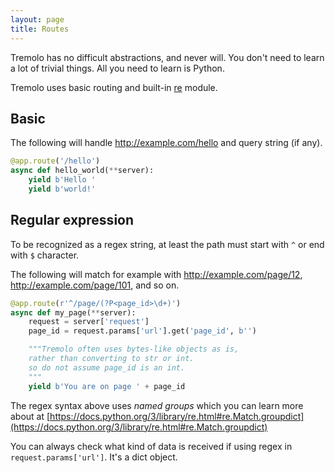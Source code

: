 ```yaml
---
layout: page
title: Routes
---
```


Tremolo has no difficult abstractions, and never will. You don't need to learn a lot of trivial things. All you need to learn is Python.

Tremolo uses basic routing and built-in [re](https://docs.python.org/3/library/re.html) module.

## Basic
The following will handle
http://example.com/hello and query string (if any).

```python
@app.route('/hello')
async def hello_world(**server):
    yield b'Hello '
    yield b'world!'
```

## Regular expression
To be recognized as a regex string, at least the path must start with `^` or end with `$` character.

The following will match for example with http://example.com/page/12, http://example.com/page/101, and so on.

```python
@app.route(r'^/page/(?P<page_id>\d+)')
async def my_page(**server):
    request = server['request']
    page_id = request.params['url'].get('page_id', b'')

    """Tremolo often uses bytes-like objects as is,
    rather than converting to str or int.
    so do not assume page_id is an int.
    """
    yield b'You are on page ' + page_id
```

The regex syntax above uses *named groups* which you can learn more about at [https://docs.python.org/3/library/re.html#re.Match.groupdict](https://docs.python.org/3/library/re.html#re.Match.groupdict)

You can always check what kind of data is received if using regex in `request.params['url']`. It's a dict object.
